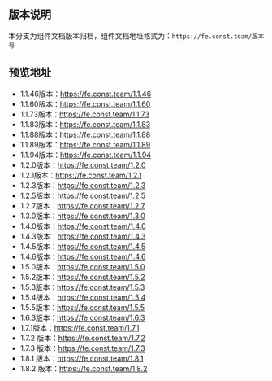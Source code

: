 ## 版本说明

本分支为组件文档版本归档，组件文档地址格式为：`https://fe.const.team/版本号`

## 预览地址

* 1.1.46版本：https://fe.const.team/1.1.46  
* 1.1.60版本：https://fe.const.team/1.1.60  
* 1.1.73版本：https://fe.const.team/1.1.73  
* 1.1.83版本：https://fe.const.team/1.1.83  
* 1.1.88版本：https://fe.const.team/1.1.88  
* 1.1.89版本：https://fe.const.team/1.1.89  
* 1.1.94版本：https://fe.const.team/1.1.94  
* 1.2.0版本：https://fe.const.team/1.2.0  
* 1.2.1版本：https://fe.const.team/1.2.1  
* 1.2.3版本：https://fe.const.team/1.2.3  
* 1.2.5版本：https://fe.const.team/1.2.5  
* 1.2.7版本：https://fe.const.team/1.2.7  
* 1.3.0版本：https://fe.const.team/1.3.0  
* 1.4.0版本：https://fe.const.team/1.4.0  
* 1.4.3版本：https://fe.const.team/1.4.3  
* 1.4.5版本：https://fe.const.team/1.4.5  
* 1.4.6版本：https://fe.const.team/1.4.6  
* 1.5.0版本：https://fe.const.team/1.5.0  
* 1.5.2版本：https://fe.const.team/1.5.2  
* 1.5.3版本：https://fe.const.team/1.5.3  
* 1.5.4版本：https://fe.const.team/1.5.4  
* 1.5.5版本：https://fe.const.team/1.5.5  
* 1.6.3版本：https://fe.const.team/1.6.3  
* 1.7.1版本：https://fe.const.team/1.7.1  
* 1.7.2 版本：https://fe.const.team/1.7.2   
* 1.7.3 版本：https://fe.const.team/1.7.3   
* 1.8.1 版本：https://fe.const.team/1.8.1   
* 1.8.2 版本：https://fe.const.team/1.8.2   
